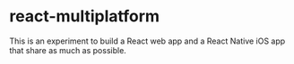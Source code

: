 # react-multiplatform

This is an experiment to build a React web app and a React Native iOS app that
share as much as possible.
